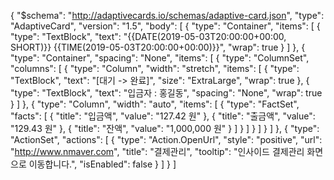 {
    "$schema": "http://adaptivecards.io/schemas/adaptive-card.json",
    "type": "AdaptiveCard",
    "version": "1.5",
    "body": [
        {
            "type": "Container",
            "items": [
                {
                    "type": "TextBlock",
                    "text": "{{DATE(2019-05-03T20:00:00+00:00, SHORT)}} {{TIME(2019-05-03T20:00:00+00:00)}}",
                    "wrap": true
                }
            ]
        },
        {
            "type": "Container",
            "spacing": "None",
            "items": [
                {
                    "type": "ColumnSet",
                    "columns": [
                        {
                            "type": "Column",
                            "width": "stretch",
                            "items": [
                                {
                                    "type": "TextBlock",
                                    "text": "[대기 -> 완료]",
                                    "size": "ExtraLarge",
                                    "wrap": true
                                },
                                {
                                    "type": "TextBlock",
                                    "text": "입금자 : 홍길동",
                                    "spacing": "None",
                                    "wrap": true
                                }
                            ]
                        },
                        {
                            "type": "Column",
                            "width": "auto",
                            "items": [
                                {
                                    "type": "FactSet",
                                    "facts": [
                                        {
                                            "title": "입금액",
                                            "value": "127.42 원"
                                        },
                                        {
                                            "title": "출금액",
                                            "value": "129.43 원"
                                        },
                                        {
                                            "title": "잔액",
                                            "value": "1,000,000 원"
                                        }
                                    ]
                                }
                            ]
                        }
                    ]
                }
            ]
        },
        {
            "type": "ActionSet",
            "actions": [
                {
                    "type": "Action.OpenUrl",
                    "style": "positive",
                    "url": "http://www.nmaver.com",
                    "title": "결제관리",
                    "tooltip": "인사이드 결제관리 화면으로 이동합니다.",
                    "isEnabled": false
                }
            ]
        }
    ]

